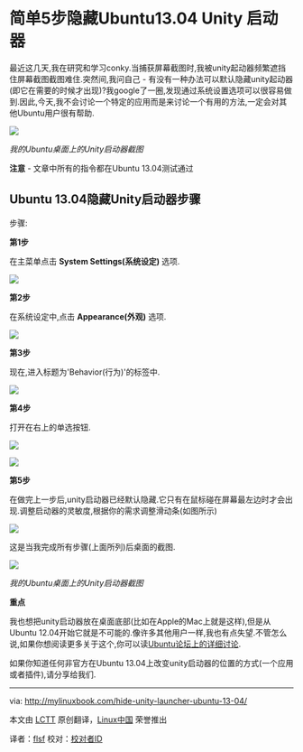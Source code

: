 简单5步隐藏Ubuntu13.04 Unity 启动器
================================================================================
最近这几天,我在研究和学习conky.当捕获屏幕截图时,我被unity起动器频繁遮挡住屏幕截图截图难住.突然间,我问自己 - 有没有一种办法可以默认隐藏unity起动器(即它在需要的时候才出现)?我google了一圈,发现通过系统设置选项可以很容易做到.因此,今天,我不会讨论一个特定的应用而是来讨论一个有用的方法,一定会对其他Ubuntu用户很有帮助.

![](http://mylinuxbook.com/wp-content/uploads/2013/09/unity-launcher-main.png)

*我的Ubuntu桌面上的Unity启动器截图*


**注意** - 文章中所有的指令都在Ubuntu 13.04测试通过

## Ubuntu 13.04隐藏Unity启动器步骤 ##


步骤:


**第1步**

在主菜单点击 **System Settings(系统设定)** 选项.

![](http://mylinuxbook.com/wp-content/uploads/2013/09/unity-launcher-1.png)


**第2步**

在系统设定中,点击 **Appearance(外观)** 选项.

![](http://mylinuxbook.com/wp-content/uploads/2013/09/unity-launcher-2.png)

**第3步**

现在,进入标题为'Behavior(行为)'的标签中.

![](http://mylinuxbook.com/wp-content/uploads/2013/09/unity-launcher-3.png)

**第4步**

打开在右上的单选按钮.

![](http://mylinuxbook.com/wp-content/uploads/2013/09/unity-launcher-5.png)

![](http://mylinuxbook.com/wp-content/uploads/2013/09/unity-launcher-4.png)


**第5步**

在做完上一步后,unity启动器已经默认隐藏.它只有在鼠标碰在屏幕最左边时才会出现.调整启动器的灵敏度,根据你的需求调整滑动条(如图所示)

![](http://mylinuxbook.com/wp-content/uploads/2013/09/unity-launcher-5-1.png)

这是当我完成所有步骤(上面所列)后桌面的截图.

![](http://mylinuxbook.com/wp-content/uploads/2013/09/unity-launcher-7.png)

*我的Ubuntu桌面上的Unity启动器截图*



**重点**

我也想把unity启动器放在桌面底部(比如在Apple的Mac上就是这样),但是从Ubuntu 12.04开始它就是不可能的.像许多其他用户一样,我也有点失望.不管怎么说,如果你想阅读更多关于这个,你可以读[Ubuntu论坛上的详细讨论][1].

如果你知道任何非官方在Ubuntu 13.04上改变unity启动器的位置的方式(一个应用或者插件),请分享给我们.


--------------------------------------------------------------------------------
via: http://mylinuxbook.com/hide-unity-launcher-ubuntu-13-04/

本文由 [LCTT][] 原创翻译，[Linux中国][] 荣誉推出

译者：[flsf][] 校对：[校对者ID][]

[LCTT]:https://github.com/LCTT/TranslateProject
[Linux中国]:http://linux.cn/portal.php
[flsf]:http://linux.cn/space/flsf01
[校对者ID]:http://linux.cn/space/校对者ID

[1]:http://ubuntuforums.org/showthread.php?t=2147537 

